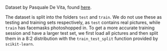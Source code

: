 Dataset by Pasquale De Vita, found [here](https://www.kaggle.com/pasqualedevita/facemaskdetection).

The dataset is split into the folders `test` and `train`. We do not use these as testing and training sets respectively, as `test` contains real pictures, while `train` has facemasks photoshopped in. To get a more accurate training session and have a larger test set, we first load all pictures and then split them in a 8:2 distribution with the `train_test_split` function provided by `scikit-learn`.